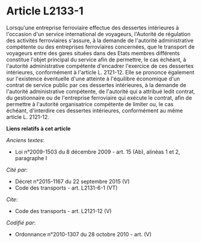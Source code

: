 # Article L2133-1

Lorsqu'une entreprise ferroviaire effectue des dessertes intérieures à l'occasion d'un service international de voyageurs,
l'Autorité de régulation des activités ferroviaires s'assure, à la demande de l'autorité administrative compétente ou des
entreprises ferroviaires concernées, que le transport de voyageurs entre des gares situées dans des Etats membres différents
constitue l'objet principal du service afin de permettre, le cas échéant, à l'autorité administrative compétente d'encadrer
l'exercice de ces dessertes intérieures, conformément à l'article L. 2121-12. Elle se prononce également sur l'existence
éventuelle d'une atteinte à l'équilibre économique d'un contrat de service public par ces dessertes intérieures, à la demande
de l'autorité administrative compétente, de l'autorité qui a attribué ledit contrat, du gestionnaire ou de l'entreprise
ferroviaire qui exécute le contrat, afin de permettre à l'autorité organisatrice compétente de limiter ou, le cas échéant,
d'interdire ces dessertes intérieures, conformément au même article L. 2121-12.

**Liens relatifs à cet article**

_Anciens textes_:

  - Loi n°2009-1503 du 8 décembre 2009 - art. 15 (Ab), alinéas 1 et 2, paragraphe I

_Cité par_:

  - Décret n°2015-1167 du 22 septembre 2015 (V)
  - Code des transports - art. L2131-6-1 (VT)

_Cite_:

  - Code des transports - art. L2121-12 (V)

_Codifié par_:

  - Ordonnance n°2010-1307 du 28 octobre 2010 - art. (V)
